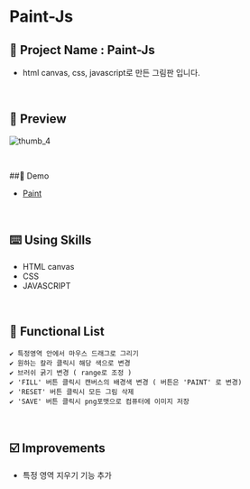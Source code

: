 # Paint-Js

## 📅 Project Name : Paint-Js
* html canvas, css, javascript로 만든 그림판 입니다.

<br/>


## 📱 Preview

![thumb_4](https://user-images.githubusercontent.com/39701029/150109914-5842ca4e-9c95-4049-b747-aea9d7951a41.jpg "width:20%")

<br/>

##🎨 Demo
- [Paint](https://hlpark0209.github.io/Paint-Js/)

<br/>

## ⌨️ Using Skills

* HTML canvas
* CSS    
* JAVASCRIPT
<br/>

## 📑 Functional List
```
✔️ 특정영역 안에서 마우스 드래그로 그리기
✔️ 원하는 칼라 클릭시 해당 색으로 변경
✔️ 브러쉬 굵기 변경 ( range로 조정 )
✔️ 'FILL' 버튼 클릭시 캔버스의 배경색 변경 ( 버튼은 'PAINT' 로 변경)
✔️ 'RESET' 버튼 클릭시 모든 그림 삭제
✔️ 'SAVE' 버튼 클릭시 png포맷으로 컴퓨터에 이미지 저장
```
<br/>

## ☑️ Improvements

* 특정 영역 지우기 기능 추가

<br/>
